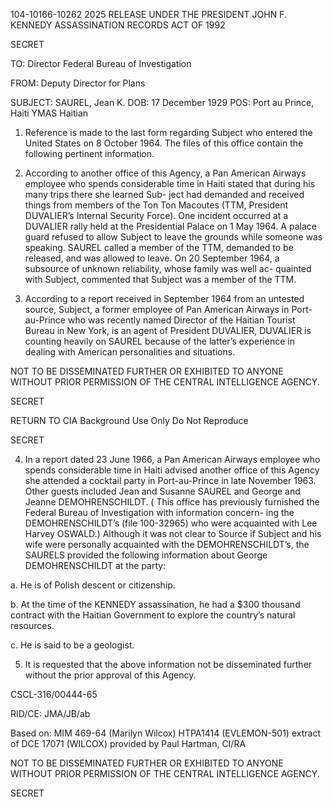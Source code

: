 104-10166-10262 2025 RELEASE UNDER THE PRESIDENT JOHN F. KENNEDY ASSASSINATION RECORDS ACT OF 1992

SECRET

TO: Director
Federal Bureau of Investigation

FROM: Deputy Director for Plans

SUBJECT: SAUREL, Jean K.
DOB: 17 December 1929
POS: Port au Prince, Haiti
YMAS Haitian

1. Reference is made to the last form regarding Subject
who entered the United States on 8 October 1964. The files of
this office contain the following pertinent information.

2. According to another office of this Agency, a Pan
American Airways employee who spends considerable time in
Haiti stated that during his many trips there she learned Sub-
ject had demanded and received things from members of the
Ton Ton Macoutes (TTM, President DUVALIER’s Internal
Security Force). One incident occurred at a DUVALIER rally
held at the Presidential Palace on 1 May 1964. A palace guard
refused to allow Subject to leave the grounds while someone was
speaking. SAUREL called a member of the TTM, demanded to be
released, and was allowed to leave. On 20 September 1964, a
subsource of unknown reliability, whose family was well ac-
quainted with Subject, commented that Subject was a member
of the TTM.

3. According to a report received in September 1964
from an untested source, Subject, a former employee of Pan
American Airways in Port-au-Prince who was recently named
Director of the Haitian Tourist Bureau in New York, is an
agent of President DUVALIER, DUVALIER is counting heavily
on SAUREL because of the latter’s experience in dealing with
American personalities and situations.

NOT TO BE DISSEMINATED FURTHER OR EXHIBITED
TO ANYONE WITHOUT PRIOR PERMISSION OF THE
CENTRAL INTELLIGENCE AGENCY.

SECRET

RETURN TO CIA
Background Use Only
Do Not Reproduce

SECRET

4. In a report dated 23 June 1966, a Pan American
Airways employee who spends considerable time in Haiti
advised another office of this Agency she attended a cocktail
party in Port-au-Prince in late November 1963. Other guests
included Jean and Susanne SAUREL and George and Jeanne
DEMOHRENSCHILDT. ( This office has previously furnished
the Federal Bureau of Investigation with information concern-
ing the DEMOHRENSCHILDT’s (file 100-32965) who were
acquainted with Lee Harvey OSWALD.) Although it was not
clear to Source if Subject and his wife were personally
acquainted with the DEMOHRENSCHILDT’s, the SAURELS
provided the following information about George
DEMOHRENSCHILDT at the party:

a. He is of Polish descent or citizenship.

b. At the time of the KENNEDY assassination,
he had a $300 thousand contract with the Haitian
Government to explore the country’s natural
resources.

c. He is said to be a geologist.

5. It is requested that the above information not be
disseminated further without the prior approval of this Agency.

CSCL-316/00444-65

RID/CE: JMA/JB/ab

Based on: MIM 469-64 (Marilyn Wilcox)
HTPA1414 (EVLEMON-501)
extract of DCE 17071 (WILCOX) provided by Paul Hartman,
CI/RA

NOT TO BE DISSEMINATED FURTHER OR EXHIBITED
TO ANYONE WITHOUT PRIOR PERMISSION OF THE
CENTRAL INTELLIGENCE AGENCY.

SECRET